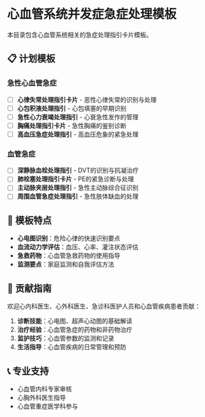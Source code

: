 # 心血管系统并发症急症处理模板

本目录包含心血管系统相关的急症处理指引卡片模板。

## 📋 计划模板

### 急性心血管急症
- [ ] **心律失常处理指引卡片** - 恶性心律失常的识别与处理
- [ ] **心包积液处理指引** - 心包填塞的早期识别
- [ ] **急性心力衰竭处理指引** - 心衰急性发作的管理
- [ ] **胸痛处理指引卡片** - 急性胸痛的鉴别诊断
- [ ] **高血压急症处理指引** - 高血压危象的紧急处理

### 血管急症
- [ ] **深静脉血栓处理指引** - DVT的识别与抗凝治疗
- [ ] **肺栓塞处理指引卡片** - PE的紧急诊断与处理
- [ ] **主动脉夹层处理指引** - 急性主动脉综合征识别
- [ ] **周围血管急症处理指引** - 急性肢体缺血的处理

## 🎯 模板特点

- **心电图识别**：危险心律的快速识别要点
- **血流动力学评估**：血压、心率、灌注状态评估
- **急救药物**：心血管急救药物的使用指导
- **监测要点**：家庭监测和自我评估方法

## 🤝 贡献指南

欢迎心内科医生、心外科医生、急诊科医护人员和心血管疾病患者贡献：

1. **诊断技能**：心电图、超声心动图的基础解读
2. **治疗经验**：心血管急症的药物和非药物治疗
3. **监护技巧**：心血管参数的监测和记录
4. **生活指导**：心血管疾病的日常管理和预防

## 📞 专业支持

- 心血管内科专家审核
- 心胸外科医生指导
- 心血管重症医学科参与